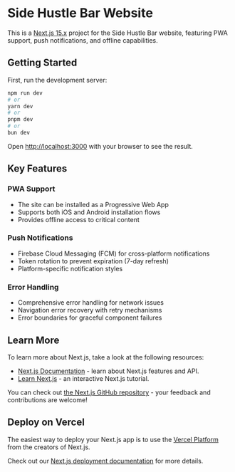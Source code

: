 # Side Hustle Bar Website

This is a [Next.js 15.x](https://nextjs.org) project for the Side Hustle Bar website, featuring PWA support, push notifications, and offline capabilities.

## Getting Started

First, run the development server:

```bash
npm run dev
# or
yarn dev
# or
pnpm dev
# or
bun dev
```

Open [http://localhost:3000](http://localhost:3000) with your browser to see the result.

## Key Features

### PWA Support
- The site can be installed as a Progressive Web App
- Supports both iOS and Android installation flows
- Provides offline access to critical content

### Push Notifications
- Firebase Cloud Messaging (FCM) for cross-platform notifications
- Token rotation to prevent expiration (7-day refresh)
- Platform-specific notification styles

### Error Handling
- Comprehensive error handling for network issues
- Navigation error recovery with retry mechanisms
- Error boundaries for graceful component failures

## Learn More

To learn more about Next.js, take a look at the following resources:

- [Next.js Documentation](https://nextjs.org/docs) - learn about Next.js features and API.
- [Learn Next.js](https://nextjs.org/learn) - an interactive Next.js tutorial.

You can check out [the Next.js GitHub repository](https://github.com/vercel/next.js) - your feedback and contributions are welcome!

## Deploy on Vercel

The easiest way to deploy your Next.js app is to use the [Vercel Platform](https://vercel.com/new?utm_medium=default-template&filter=next.js&utm_source=create-next-app&utm_campaign=create-next-app-readme) from the creators of Next.js.

Check out our [Next.js deployment documentation](https://nextjs.org/docs/app/building-your-application/deploying) for more details.
